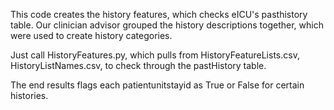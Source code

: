 This code creates the history features, which checks eICU's pasthistory table. Our clinician advisor grouped the history descriptions together, which were used to create history categories.  

Just call HistoryFeatures.py, which pulls from HistoryFeatureLists.csv, HistoryListNames.csv, to check through the pastHistory table. 

The end results flags each patientunitstayid as True or False for certain histories. 
